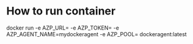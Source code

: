 # How to run container

docker run -e AZP_URL=<Azure DevOps instance> -e AZP_TOKEN=<PAT token> -e AZP_AGENT_NAME=mydockeragent -e AZP_POOL=<App Pool Name> dockeragent:latest

